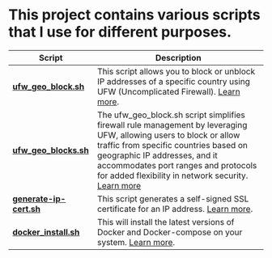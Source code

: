 # This project contains various scripts that I use for different purposes.

| Script | Description |
| --- | --- |
| **[ufw_geo_block.sh](ufw_geo_block.sh)** | This script allows you to block or unblock IP addresses of a specific country using UFW (Uncomplicated Firewall). [Learn more]("ufw_geo_block.md"). |
| **[ufw_geo_blocks.sh](ufw_geo_blocks.sh)** | The ufw_geo_block.sh script simplifies firewall rule management by leveraging UFW, allowing users to block or allow traffic from specific countries based on geographic IP addresses, and it accommodates port ranges and protocols for added flexibility in network security. [Learn more]("ufw_geo_blocks.md")|
| **[generate-ip-cert.sh](generate-ip-cert.sh)** | This script generates a self-signed SSL certificate for an IP address. [Learn more]("generate-ip-cert.md").|
| **[docker_install.sh](generate-ip-cert.sh)** | This will install the latest versions of Docker and Docker-compose on your system. [Learn more]("docker_install.md"). |
